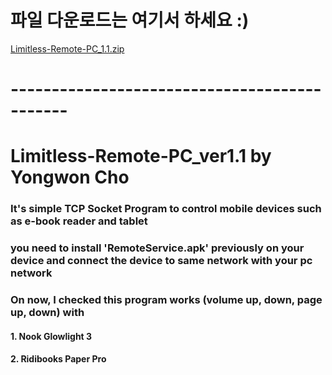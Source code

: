 # 파일 다운로드는 여기서 하세요 :)
[Limitless-Remote-PC_1.1.zip](https://github.com/xpile98/Limitless-Remote-PC_ver1.1/files/11176222/Limitless-Remote-PC_1.1.zip)
# ---------------------------------------------

# Limitless-Remote-PC_ver1.1 by Yongwon Cho
### It's simple TCP Socket Program to control mobile devices such as e-book reader and tablet 
### you need to install 'RemoteService.apk' previously on your device and connect the device to same network with your pc network
### On now, I checked this program works (volume up, down, page up, down) with 
#### 1. Nook Glowlight 3
#### 2. Ridibooks Paper Pro
